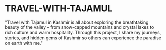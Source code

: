 # TRAVEL-WITH-TAJAMUL
"Travel with Tajamul in Kashmir is all about exploring the breathtaking beauty of the valley – from snow-capped mountains and crystal lakes to rich culture and warm hospitality. Through this project, I share my journeys, stories, and hidden gems of Kashmir so others can experience the paradise on earth with me."
